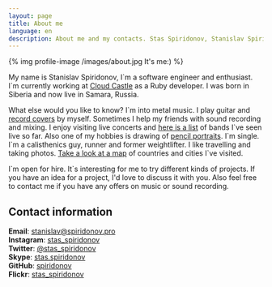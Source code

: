 ```yaml
---
layout: page
title: About me
language: en
description: About me and my contacts. Stas Spiridonov, Stanislav Spiridonov
---
```


{% img profile-image /images/about.jpg It's me:) %}

My name is Stanislav Spiridonov, I\`m a software engineer and enthusiast. I\`m currently working at [Cloud Castle](http://cloudcastlegroup.com/) as a Ruby developer. I was born in Siberia and now live in Samara, Russia.

What else would you like to know? I\`m into metal music. I play guitar and [record covers](/music) by myself. Sometimes I help my friends with sound recording and mixing. I enjoy visiting live concerts and [here is a list](/about/bands_list) of bands I\`ve seen live so far. Also one of my hobbies is drawing of [pencil portraits](/drawings). I\`m single. I\`m a calisthenics guy, runner and former weightlifter. I like travelling and taking photos. [Take a look at a map](https://mapsengine.google.com/map/edit?mid=ziVaddBS2p-0.kqGf9Lw-1rNk) of countries and cities I\`ve visited.

I\`m open for hire. It\`s interesting for me to try different kinds of projects. If you have an idea for a project, I'd love to discuss it with you. Also feel free to contact me if you have any offers on music or sound recording.

## Contact information

**Email**: [stanislav@spiridonov.pro](mailto:stanislav@spiridonov.pro)  
**Instagram**: [stas_spiridonov](http://instagram.com/stas_spiridonov)  
**Twitter**: [@stas_spiridonov](http://twitter.com/stas_spiridonov)  
**Skype**: [stas.spiridonov](skype:stas.spiridonov?call)  
**GitHub**: [spiridonov](https://github.com/spiridonov)  
**Flickr**: [stas_spiridonov](http://www.flickr.com/photos/stas_spiridonov/sets/)  